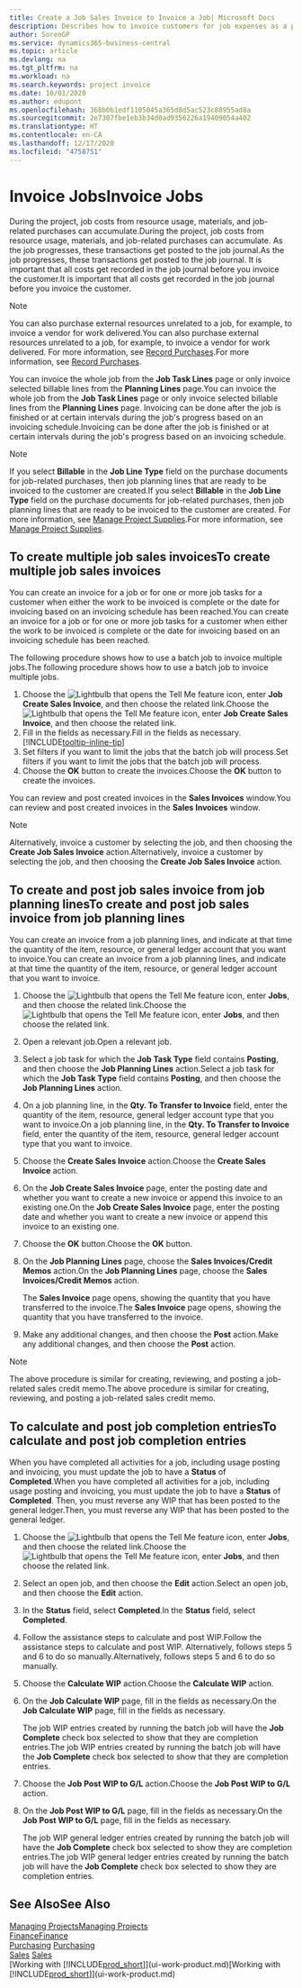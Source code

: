 ```yaml
---
title: Create a Job Sales Invoice to Invoice a Job| Microsoft Docs
description: Describes how to invoice customers for job expenses as a project progresses.
author: SorenGP
ms.service: dynamics365-business-central
ms.topic: article
ms.devlang: na
ms.tgt_pltfrm: na
ms.workload: na
ms.search.keywords: project invoice
ms.date: 10/01/2020
ms.author: edupont
ms.openlocfilehash: 368b0b1edf1105045a365d8d5ac523c88955ad8a
ms.sourcegitcommit: 2e7307fbe1eb3b34d0ad9356226a19409054a402
ms.translationtype: HT
ms.contentlocale: en-CA
ms.lasthandoff: 12/17/2020
ms.locfileid: "4758751"
---
```

# <a name="invoice-jobs"></a><span data-ttu-id="5a66a-103">Invoice Jobs</span><span class="sxs-lookup"><span data-stu-id="5a66a-103">Invoice Jobs</span></span>
<span data-ttu-id="5a66a-104">During the project, job costs from resource usage, materials, and job-related purchases can accumulate.</span><span class="sxs-lookup"><span data-stu-id="5a66a-104">During the project, job costs from resource usage, materials, and job-related purchases can accumulate.</span></span> <span data-ttu-id="5a66a-105">As the job progresses, these transactions get posted to the job journal.</span><span class="sxs-lookup"><span data-stu-id="5a66a-105">As the job progresses, these transactions get posted to the job journal.</span></span> <span data-ttu-id="5a66a-106">It is important that all costs get recorded in the job journal before you invoice the customer.</span><span class="sxs-lookup"><span data-stu-id="5a66a-106">It is important that all costs get recorded in the job journal before you invoice the customer.</span></span>

> [!NOTE]
> <span data-ttu-id="5a66a-107">You can also purchase external resources unrelated to a job, for example, to invoice a vendor for work delivered.</span><span class="sxs-lookup"><span data-stu-id="5a66a-107">You can also purchase external resources unrelated to a job, for example, to invoice a vendor for work delivered.</span></span> <span data-ttu-id="5a66a-108">For more information, see [Record Purchases](purchasing-how-record-purchases.md).</span><span class="sxs-lookup"><span data-stu-id="5a66a-108">For more information, see [Record Purchases](purchasing-how-record-purchases.md).</span></span>

<span data-ttu-id="5a66a-109">You can invoice the whole job from the **Job Task Lines** page or only invoice selected billable lines from the **Planning Lines** page.</span><span class="sxs-lookup"><span data-stu-id="5a66a-109">You can invoice the whole job from the **Job Task Lines** page or only invoice selected billable lines from the **Planning Lines** page.</span></span> <span data-ttu-id="5a66a-110">Invoicing can be done after the job is finished or at certain intervals during the job's progress based on an invoicing schedule.</span><span class="sxs-lookup"><span data-stu-id="5a66a-110">Invoicing can be done after the job is finished or at certain intervals during the job's progress based on an invoicing schedule.</span></span>

> [!NOTE]  
> <span data-ttu-id="5a66a-111">If you select **Billable** in the **Job Line Type** field on the purchase documents for job-related purchases, then job planning lines that are ready to be invoiced to the customer are created.</span><span class="sxs-lookup"><span data-stu-id="5a66a-111">If you select **Billable** in the **Job Line Type** field on the purchase documents for job-related purchases, then job planning lines that are ready to be invoiced to the customer are created.</span></span> <span data-ttu-id="5a66a-112">For more information, see [Manage Project Supplies](projects-how-manage-project-supplies.md).</span><span class="sxs-lookup"><span data-stu-id="5a66a-112">For more information, see [Manage Project Supplies](projects-how-manage-project-supplies.md).</span></span>

## <a name="to-create-multiple-job-sales-invoices"></a><span data-ttu-id="5a66a-113">To create multiple job sales invoices</span><span class="sxs-lookup"><span data-stu-id="5a66a-113">To create multiple job sales invoices</span></span>
<span data-ttu-id="5a66a-114">You can create an invoice for a job or for one or more job tasks for a customer when either the work to be invoiced is complete or the date for invoicing based on an invoicing schedule has been reached.</span><span class="sxs-lookup"><span data-stu-id="5a66a-114">You can create an invoice for a job or for one or more job tasks for a customer when either the work to be invoiced is complete or the date for invoicing based on an invoicing schedule has been reached.</span></span>

<span data-ttu-id="5a66a-115">The following procedure shows how to use a batch job to invoice multiple jobs.</span><span class="sxs-lookup"><span data-stu-id="5a66a-115">The following procedure shows how to use a batch job to invoice multiple jobs.</span></span>  

1. <span data-ttu-id="5a66a-116">Choose the ![Lightbulb that opens the Tell Me feature](media/ui-search/search_small.png "Tell me what you want to do") icon, enter **Job Create Sales Invoice**, and then choose the related link.</span><span class="sxs-lookup"><span data-stu-id="5a66a-116">Choose the ![Lightbulb that opens the Tell Me feature](media/ui-search/search_small.png "Tell me what you want to do") icon, enter **Job Create Sales Invoice**, and then choose the related link.</span></span>  
2. <span data-ttu-id="5a66a-117">Fill in the fields as necessary.</span><span class="sxs-lookup"><span data-stu-id="5a66a-117">Fill in the fields as necessary.</span></span> [!INCLUDE[tooltip-inline-tip](includes/tooltip-inline-tip_md.md)]
3. <span data-ttu-id="5a66a-118">Set filters if you want to limit the jobs that the batch job will process.</span><span class="sxs-lookup"><span data-stu-id="5a66a-118">Set filters if you want to limit the jobs that the batch job will process.</span></span>
4. <span data-ttu-id="5a66a-119">Choose the **OK** button to create the invoices.</span><span class="sxs-lookup"><span data-stu-id="5a66a-119">Choose the **OK** button to create the invoices.</span></span>  

<span data-ttu-id="5a66a-120">You can review and post created invoices in the **Sales Invoices** window.</span><span class="sxs-lookup"><span data-stu-id="5a66a-120">You can review and post created invoices in the **Sales Invoices** window.</span></span>

> [!NOTE]
> <span data-ttu-id="5a66a-121">Alternatively, invoice a customer by selecting the job, and then choosing the **Create Job Sales Invoice** action.</span><span class="sxs-lookup"><span data-stu-id="5a66a-121">Alternatively, invoice a customer by selecting the job, and then choosing the **Create Job Sales Invoice** action.</span></span> 

## <a name="to-create-and-post-job-sales-invoice-from-job-planning-lines"></a><span data-ttu-id="5a66a-122">To create and post job sales invoice from job planning lines</span><span class="sxs-lookup"><span data-stu-id="5a66a-122">To create and post job sales invoice from job planning lines</span></span>
<span data-ttu-id="5a66a-123">You can create an invoice from a job planning lines, and indicate at that time the quantity of the item, resource, or general ledger account that you want to invoice.</span><span class="sxs-lookup"><span data-stu-id="5a66a-123">You can create an invoice from a job planning lines, and indicate at that time the quantity of the item, resource, or general ledger account that you want to invoice.</span></span>

1. <span data-ttu-id="5a66a-124">Choose the ![Lightbulb that opens the Tell Me feature](media/ui-search/search_small.png "Tell me what you want to do") icon, enter **Jobs**, and then choose the related link.</span><span class="sxs-lookup"><span data-stu-id="5a66a-124">Choose the ![Lightbulb that opens the Tell Me feature](media/ui-search/search_small.png "Tell me what you want to do") icon, enter **Jobs**, and then choose the related link.</span></span>
2. <span data-ttu-id="5a66a-125">Open a relevant job.</span><span class="sxs-lookup"><span data-stu-id="5a66a-125">Open a relevant job.</span></span>
3. <span data-ttu-id="5a66a-126">Select a job task for which the **Job Task Type** field contains **Posting**, and then choose the **Job Planning Lines** action.</span><span class="sxs-lookup"><span data-stu-id="5a66a-126">Select a job task for which the **Job Task Type** field contains **Posting**, and then choose the **Job Planning Lines** action.</span></span>  
4. <span data-ttu-id="5a66a-127">On a job planning line, in the **Qty. To Transfer to Invoice** field, enter the quantity of the item, resource, general ledger account type that you want to invoice.</span><span class="sxs-lookup"><span data-stu-id="5a66a-127">On a job planning line, in the **Qty. To Transfer to Invoice** field, enter the quantity of the item, resource, general ledger account type that you want to invoice.</span></span>  
5. <span data-ttu-id="5a66a-128">Choose the **Create Sales Invoice** action.</span><span class="sxs-lookup"><span data-stu-id="5a66a-128">Choose the **Create Sales Invoice** action.</span></span>
6. <span data-ttu-id="5a66a-129">On the **Job Create Sales Invoice** page, enter the posting date and whether you want to create a new invoice or append this invoice to an existing one.</span><span class="sxs-lookup"><span data-stu-id="5a66a-129">On the **Job Create Sales Invoice** page, enter the posting date and whether you want to create a new invoice or append this invoice to an existing one.</span></span>
7. <span data-ttu-id="5a66a-130">Choose the **OK** button.</span><span class="sxs-lookup"><span data-stu-id="5a66a-130">Choose the **OK** button.</span></span>  
8. <span data-ttu-id="5a66a-131">On the **Job Planning Lines** page, choose the **Sales Invoices/Credit Memos** action.</span><span class="sxs-lookup"><span data-stu-id="5a66a-131">On the **Job Planning Lines** page, choose the **Sales Invoices/Credit Memos** action.</span></span>

    <span data-ttu-id="5a66a-132">The **Sales Invoice** page opens, showing the quantity that you have transferred to the invoice.</span><span class="sxs-lookup"><span data-stu-id="5a66a-132">The **Sales Invoice** page opens, showing the quantity that you have transferred to the invoice.</span></span>
9. <span data-ttu-id="5a66a-133">Make any additional changes, and then choose the **Post** action.</span><span class="sxs-lookup"><span data-stu-id="5a66a-133">Make any additional changes, and then choose the **Post** action.</span></span>

> [!NOTE]  
>   <span data-ttu-id="5a66a-134">The above procedure is similar for creating, reviewing, and posting a job-related sales credit memo.</span><span class="sxs-lookup"><span data-stu-id="5a66a-134">The above procedure is similar for creating, reviewing, and posting a job-related sales credit memo.</span></span>

## <a name="to-calculate-and-post-job-completion-entries"></a><span data-ttu-id="5a66a-135">To calculate and post job completion entries</span><span class="sxs-lookup"><span data-stu-id="5a66a-135">To calculate and post job completion entries</span></span>
<span data-ttu-id="5a66a-136">When you have completed all activities for a job, including usage posting and invoicing, you must update the job to have a **Status** of **Completed**.</span><span class="sxs-lookup"><span data-stu-id="5a66a-136">When you have completed all activities for a job, including usage posting and invoicing, you must update the job to have a **Status** of **Completed**.</span></span> <span data-ttu-id="5a66a-137">Then, you must reverse any WIP that has been posted to the general ledger.</span><span class="sxs-lookup"><span data-stu-id="5a66a-137">Then, you must reverse any WIP that has been posted to the general ledger.</span></span>

1. <span data-ttu-id="5a66a-138">Choose the ![Lightbulb that opens the Tell Me feature](media/ui-search/search_small.png "Tell me what you want to do") icon, enter **Jobs**, and then choose the related link.</span><span class="sxs-lookup"><span data-stu-id="5a66a-138">Choose the ![Lightbulb that opens the Tell Me feature](media/ui-search/search_small.png "Tell me what you want to do") icon, enter **Jobs**, and then choose the related link.</span></span>  
2. <span data-ttu-id="5a66a-139">Select an open job, and then choose the **Edit** action.</span><span class="sxs-lookup"><span data-stu-id="5a66a-139">Select an open job, and then choose the **Edit** action.</span></span>
3. <span data-ttu-id="5a66a-140">In the **Status** field, select **Completed**.</span><span class="sxs-lookup"><span data-stu-id="5a66a-140">In the **Status** field, select **Completed**.</span></span>
4. <span data-ttu-id="5a66a-141">Follow the assistance steps to calculate and post WIP.</span><span class="sxs-lookup"><span data-stu-id="5a66a-141">Follow the assistance steps to calculate and post WIP.</span></span> <span data-ttu-id="5a66a-142">Alternatively, follows steps 5 and 6 to do so manually.</span><span class="sxs-lookup"><span data-stu-id="5a66a-142">Alternatively, follows steps 5 and 6 to do so manually.</span></span>  
5. <span data-ttu-id="5a66a-143">Choose the **Calculate WIP** action.</span><span class="sxs-lookup"><span data-stu-id="5a66a-143">Choose the **Calculate WIP** action.</span></span>
6. <span data-ttu-id="5a66a-144">On the **Job Calculate WIP** page, fill in the fields as necessary.</span><span class="sxs-lookup"><span data-stu-id="5a66a-144">On the **Job Calculate WIP** page, fill in the fields as necessary.</span></span>  

     <span data-ttu-id="5a66a-145">The job WIP entries created by running the batch job will have the **Job Complete** check box selected to show that they are completion entries.</span><span class="sxs-lookup"><span data-stu-id="5a66a-145">The job WIP entries created by running the batch job will have the **Job Complete** check box selected to show that they are completion entries.</span></span>  
7. <span data-ttu-id="5a66a-146">Choose the **Job Post WIP to G/L** action.</span><span class="sxs-lookup"><span data-stu-id="5a66a-146">Choose the **Job Post WIP to G/L** action.</span></span>
8. <span data-ttu-id="5a66a-147">On the **Job Post WIP to G/L** page, fill in the fields as necessary.</span><span class="sxs-lookup"><span data-stu-id="5a66a-147">On the **Job Post WIP to G/L** page, fill in the fields as necessary.</span></span>  

     <span data-ttu-id="5a66a-148">The job WIP general ledger entries created by running the batch job will have the **Job Complete** check box selected to show they are completion entries.</span><span class="sxs-lookup"><span data-stu-id="5a66a-148">The job WIP general ledger entries created by running the batch job will have the **Job Complete** check box selected to show they are completion entries.</span></span>

## <a name="see-also"></a><span data-ttu-id="5a66a-149">See Also</span><span class="sxs-lookup"><span data-stu-id="5a66a-149">See Also</span></span>
[<span data-ttu-id="5a66a-150">Managing Projects</span><span class="sxs-lookup"><span data-stu-id="5a66a-150">Managing Projects</span></span>](projects-manage-projects.md)  
[<span data-ttu-id="5a66a-151">Finance</span><span class="sxs-lookup"><span data-stu-id="5a66a-151">Finance</span></span>](finance.md)  
<span data-ttu-id="5a66a-152">[Purchasing](purchasing-manage-purchasing.md)       </span><span class="sxs-lookup"><span data-stu-id="5a66a-152">[Purchasing](purchasing-manage-purchasing.md)       </span></span>  
<span data-ttu-id="5a66a-153">[Sales](sales-manage-sales.md)    </span><span class="sxs-lookup"><span data-stu-id="5a66a-153">[Sales](sales-manage-sales.md)    </span></span>  
<span data-ttu-id="5a66a-154">[Working with [!INCLUDE[prod_short](includes/prod_short.md)]](ui-work-product.md)</span><span class="sxs-lookup"><span data-stu-id="5a66a-154">[Working with [!INCLUDE[prod_short](includes/prod_short.md)]](ui-work-product.md)</span></span>  
